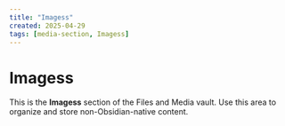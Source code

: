 ```yaml
---
title: "Imagess"
created: 2025-04-29
tags: [media-section, Imagess]
---
```


# Imagess

This is the **Imagess** section of the Files and Media vault.
Use this area to organize and store non-Obsidian-native content.
